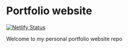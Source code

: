 # Portfolio website

[![Netlify Status](https://api.netlify.com/api/v1/badges/bde6b3eb-90a6-4561-8c8e-38648ffec43a/deploy-status)](https://app.netlify.com/sites/suspicious-curran-bff044/deploys)

Welcome to my personal portfolio website repo

